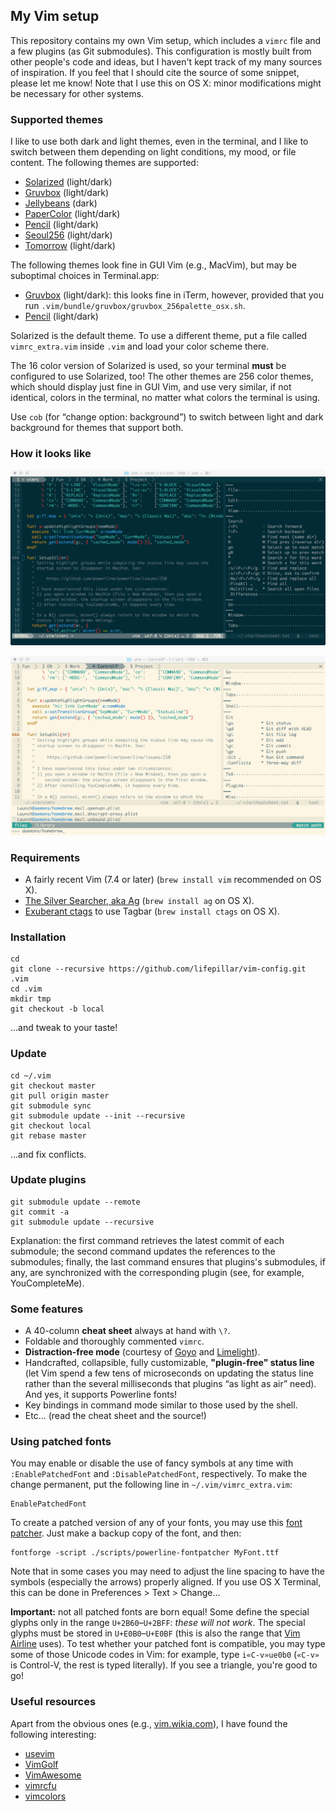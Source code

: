 ## My Vim setup

This repository contains my own Vim setup, which includes a `vimrc` file and a
few plugins (as Git submodules). This configuration is mostly built from other
people's code and ideas, but I haven't kept track of my many sources of
inspiration. If you feel that I should cite the source of some snippet, please
let me know! Note that I use this on OS X: minor modifications might be
necessary for other systems.

### Supported themes

I like to use both dark and light themes, even in the terminal, and I like to
switch between them depending on light conditions, my mood, or file content.
The following themes are supported:

- [Solarized](https://github.com/altercation/vim-colors-solarized) (light/dark)
- [Gruvbox](https://github.com/morhetz/gruvbox) (light/dark)
- [Jellybeans](https://github.com/nanotech/jellybeans.vim) (dark)
- [PaperColor](https://github.com/NLKNguyen/papercolor-theme) (light/dark)
- [Pencil](https://github.com/reedes/vim-colors-pencil) (light/dark)
- [Seoul256](https://github.com/junegunn/seoul256.vim) (light/dark)
- [Tomorrow](https://github.com/chriskempson/vim-tomorrow-theme) (light/dark)

The following themes look fine in GUI Vim (e.g., MacVim), but may be suboptimal
choices in Terminal.app:

- [Gruvbox](https://github.com/morhetz/gruvbox) (light/dark): this looks fine in
  iTerm, however, provided that you run
  `.vim/bundle/gruvbox/gruvbox_256palette_osx.sh`.
- [Pencil](https://github.com/reedes/vim-colors-pencil) (light/dark)

Solarized is the default theme. To use a different theme, put a file called
`vimrc_extra.vim` inside `.vim` and load your color scheme there.

The 16 color version of Solarized is used, so your terminal **must** be
configured to use Solarized, too! The other themes are 256 color themes, which
should display just fine in GUI Vim, and use very similar, if not identical,
colors in the terminal, no matter what colors the terminal is using.

Use `cob` (for “change option: background”) to switch between light and dark
background for themes that support both.

### How it looks like

![Solarized Dark](screenshots/solarized_dark.png)

![Solarized Light](screenshots/solarized_light.png)

### Requirements

- A fairly recent Vim (7.4 or later) (`brew install vim` recommended on OS X).
- [The Silver Searcher, aka Ag](https://github.com/ggreer/the_silver_searcher)
  (`brew install ag` on OS X).
- [Exuberant ctags](http://ctags.sourceforge.net) to use Tagbar (`brew install ctags` on OS X).

### Installation

    cd
    git clone --recursive https://github.com/lifepillar/vim-config.git .vim
    cd .vim
    mkdir tmp
    git checkout -b local

…and tweak to your taste!

### Update

    cd ~/.vim
    git checkout master
    git pull origin master
    git submodule sync
    git submodule update --init --recursive
    git checkout local
    git rebase master

…and fix conflicts.

### Update plugins

    git submodule update --remote
    git commit -a
    git submodule update --recursive

Explanation: the first command retrieves the latest commit of each submodule;
the second command updates the references to the submodules; finally, the
last command ensures that plugins's submodules, if any, are synchronized with
the corresponding plugin (see, for example, YouCompleteMe).

###  Some features

- A 40-column **cheat sheet** always at hand with `\?`.
- Foldable and thoroughly commented `vimrc`.
- **Distraction-free mode** (courtesy of
    [Goyo](https://github.com/junegunn/goyo.vim) and
    [Limelight](https://github.com/junegunn/limelight.vim)).
- Handcrafted, collapsible, fully customizable, **"plugin-free" status line**
  (let Vim spend a few tens of microseconds on updating the status line rather
  than the several milliseconds that plugins “as light as air” need). And yes,
  it supports Powerline fonts!
- Key bindings in command mode similar to those used by the shell.
- Etc... (read the cheat sheet and the source!)


### Using patched fonts

You may enable or disable the use of fancy symbols at any time with
`:EnablePatchedFont` and `:DisablePatchedFont`, respectively. To make the
change permanent, put the following line in `~/.vim/vimrc_extra.vim`:

    EnablePatchedFont

To create a patched version of any of your fonts, you may use this [font
patcher](https://github.com/powerline/fontpatcher). Just make a backup copy of
the font, and then:

    fontforge -script ./scripts/powerline-fontpatcher MyFont.ttf

Note that in some cases you may need to adjust the line spacing to have the
symbols (especially the arrows) properly aligned. If you use OS X Terminal,
this can be done in Preferences > Text > Change…

**Important:** not all patched fonts are born equal! Some define the special
glyphs only in the range `U+2B60`–`U+2BFF`: *these will not work*. The special
glyphs must be stored in `U+E0B0`–`U+E0BF` (this is also the range that [Vim
Airline](https://github.com/bling/vim-airline) uses). To test whether your
patched font is compatible, you may type some of those Unicode codes in Vim:
for example, type `i«C-v»ue0b0` (`«C-v»` is Control-V, the
rest is typed literally). If you see a triangle, you're good to go!


### Useful resources

Apart from the obvious ones (e.g., [vim.wikia.com](http://vim.wikia.com)), I
have found the following interesting:

- [usevim](http://usevim.com/)
- [VimGolf](http://vimgolf.com)
- [VimAwesome](http://vimawesome.com)
- [vimrcfu](http://vimrcfu.com)
- [vimcolors](http://vimcolors.com)

